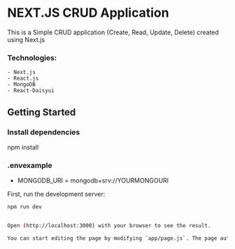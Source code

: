 # NEXT.JS CRUD Application
   This is a Simple CRUD application (Create, Read, Update, Delete) created using Next.js

### Technologies: 
    - Next.js
    - React.js
    - MongoDB
    - React-Daisyui

## Getting Started

### Install dependencies
npm install

### .envexample
  - MONGODB_URI = mongodb+srv://YOURMONGOURI

First, run the development server:

```bash
npm run dev


Open (http://localhost:3000) with your browser to see the result.

You can start editing the page by modifying `app/page.js`. The page auto-updates as you edit the file.